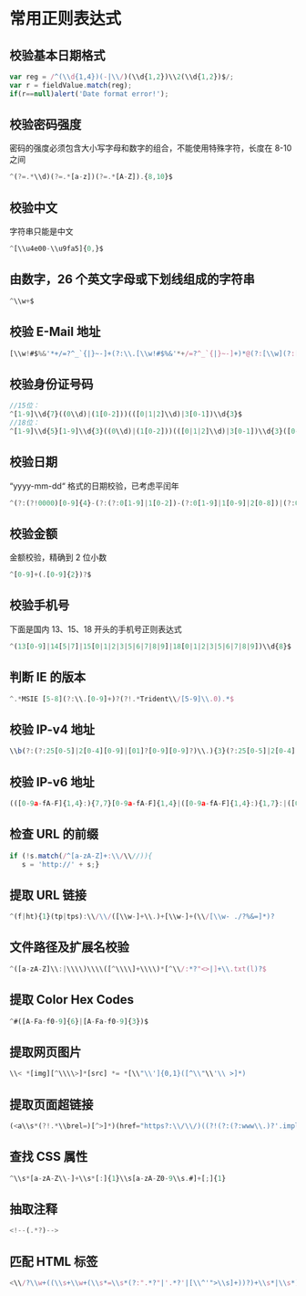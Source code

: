 # 常用正则表达式

## 校验基本日期格式

```js
var reg = /^(\\d{1,4})(-|\\/)(\\d{1,2})\\2(\\d{1,2})$/;
var r = fieldValue.match(reg);
if(r==null)alert('Date format error!');
```

## 校验密码强度

密码的强度必须包含大小写字母和数字的组合，不能使用特殊字符，长度在 8-10 之间

```js
^(?=.*\\d)(?=.*[a-z])(?=.*[A-Z]).{8,10}$
```

## 校验中文

字符串只能是中文

```js
^[\\u4e00-\\u9fa5]{0,}$
```

## 由数字，26 个英文字母或下划线组成的字符串

```js
^\\w+$
```

## 校验 E-Mail 地址

```js
[\\w!#$%&'*+/=?^_`{|}~-]+(?:\\.[\\w!#$%&'*+/=?^_`{|}~-]+)*@(?:[\\w](?:[\\w-]*[\\w])?\\.)+[\\w](?:[\\w-]*[\\w])?
```

## 校验身份证号码

```js
//15位：
^[1-9]\\d{7}((0\\d)|(1[0-2]))(([0|1|2]\\d)|3[0-1])\\d{3}$
//18位：
^[1-9]\\d{5}[1-9]\\d{3}((0\\d)|(1[0-2]))(([0|1|2]\\d)|3[0-1])\\d{3}([0-9]|X)$
```

## 校验日期

“yyyy-mm-dd“ 格式的日期校验，已考虑平闰年

```js
^(?:(?!0000)[0-9]{4}-(?:(?:0[1-9]|1[0-2])-(?:0[1-9]|1[0-9]|2[0-8])|(?:0[13-9]|1[0-2])-(?:29|30)|(?:0[13578]|1[02])-31)|(?:[0-9]{2}(?:0[48]|[2468][048]|[13579][26])|(?:0[48]|[2468][048]|[13579][26])00)-02-29)$
```

## 校验金额

金额校验，精确到 2 位小数

```js
^[0-9]+(.[0-9]{2})?$
```

## 校验手机号

下面是国内 13、15、18 开头的手机号正则表达式

```js
^(13[0-9]|14[5|7]|15[0|1|2|3|5|6|7|8|9]|18[0|1|2|3|5|6|7|8|9])\\d{8}$
```

## 判断 IE 的版本

```js
^.*MSIE [5-8](?:\\.[0-9]+)?(?!.*Trident\\/[5-9]\\.0).*$
```

## 校验 IP-v4 地址

```js
\\b(?:(?:25[0-5]|2[0-4][0-9]|[01]?[0-9][0-9]?)\\.){3}(?:25[0-5]|2[0-4][0-9]|[01]?[0-9][0-9]?)\\b
```

## 校验 IP-v6 地址

```js
(([0-9a-fA-F]{1,4}:){7,7}[0-9a-fA-F]{1,4}|([0-9a-fA-F]{1,4}:){1,7}:|([0-9a-fA-F]{1,4}:){1,6}:[0-9a-fA-F]{1,4}|([0-9a-fA-F]{1,4}:){1,5}(:[0-9a-fA-F]{1,4}){1,2}|([0-9a-fA-F]{1,4}:){1,4}(:[0-9a-fA-F]{1,4}){1,3}|([0-9a-fA-F]{1,4}:){1,3}(:[0-9a-fA-F]{1,4}){1,4}|([0-9a-fA-F]{1,4}:){1,2}(:[0-9a-fA-F]{1,4}){1,5}|[0-9a-fA-F]{1,4}:((:[0-9a-fA-F]{1,4}){1,6})|:((:[0-9a-fA-F]{1,4}){1,7}|:)|fe80:(:[0-9a-fA-F]{0,4}){0,4}%[0-9a-zA-Z]{1,}|::(ffff(:0{1,4}){0,1}:){0,1}((25[0-5]|(2[0-4]|1{0,1}[0-9]){0,1}[0-9])\\.){3,3}(25[0-5]|(2[0-4]|1{0,1}[0-9]){0,1}[0-9])|([0-9a-fA-F]{1,4}:){1,4}:((25[0-5]|(2[0-4]|1{0,1}[0-9]){0,1}[0-9])\\.){3,3}(25[0-5]|(2[0-4]|1{0,1}[0-9]){0,1}[0-9]))
```

## 检查 URL 的前缀

```js
if (!s.match(/^[a-zA-Z]+:\\/\\//)){
   s = 'http://' + s;}
```

## 提取 URL 链接

```js
^(f|ht){1}(tp|tps):\\/\\/([\\w-]+\\.)+[\\w-]+(\\/[\\w- ./?%&=]*)?
```

## 文件路径及扩展名校验

```js
^([a-zA-Z]\\:|\\\\)\\\\([^\\\\]+\\\\)*[^\\/:*?"<>|]+\\.txt(l)?$
```

## 提取 Color Hex Codes

```js
^#([A-Fa-f0-9]{6}|[A-Fa-f0-9]{3})$
```

## 提取网页图片

```js
\\< *[img][^\\\\>]*[src] *= *[\\"\\']{0,1}([^\\"\\'\\ >]*)
```

## 提取页面超链接

```js
(<a\\s*(?!.*\\brel=)[^>]*)(href="https?:\\/\\/)((?!(?:(?:www\\.)?'.implode('|(?:www\\.)?', $follow_list).'))[^"]+)"((?!.*\\brel=)[^>]*)(?:[^>]*)>
```

## 查找 CSS 属性

```js
^\\s*[a-zA-Z\\-]+\\s*[:]{1}\\s[a-zA-Z0-9\\s.#]+[;]{1}
```

## 抽取注释

```js
<!--(.*?)-->
```

## 匹配 HTML 标签

```js
<\\/?\\w+((\\s+\\w+(\\s*=\\s*(?:".*?"|'.*?'|[\\^'">\\s]+))?)+\\s*|\\s*)\\/?>
```
